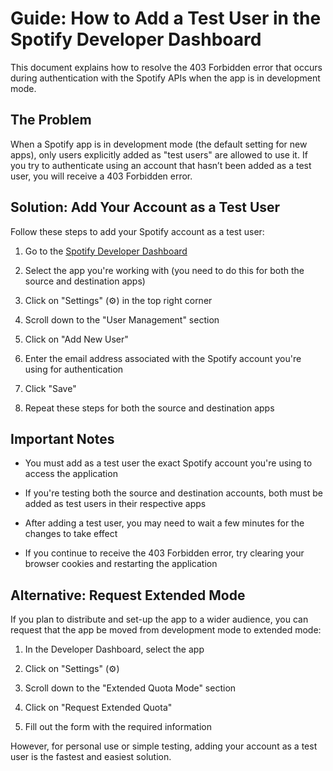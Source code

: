 # Guide: How to Add a Test User in the Spotify Developer Dashboard

This document explains how to resolve the 403 Forbidden error that occurs during authentication with the Spotify APIs when the app is in development mode.

## The Problem

When a Spotify app is in development mode (the default setting for new apps), only users explicitly added as "test users" are allowed to use it. If you try to authenticate using an account that hasn’t been added as a test user, you will receive a 403 Forbidden error.

## Solution: Add Your Account as a Test User

Follow these steps to add your Spotify account as a test user:

1. Go to the [Spotify Developer Dashboard](https://developer.spotify.com/dashboard/)

2. Select the app you're working with (you need to do this for both the source and destination apps)

3. Click on "Settings" (⚙️) in the top right corner

4. Scroll down to the "User Management" section

5. Click on "Add New User"

6. Enter the email address associated with the Spotify account you're using for authentication

7. Click "Save"

8. Repeat these steps for both the source and destination apps

## Important Notes

* You must add as a test user the exact Spotify account you're using to access the application

* If you're testing both the source and destination accounts, both must be added as test users in their respective apps

* After adding a test user, you may need to wait a few minutes for the changes to take effect

* If you continue to receive the 403 Forbidden error, try clearing your browser cookies and restarting the application

## Alternative: Request Extended Mode

If you plan to distribute and set-up the app to a wider audience, you can request that the app be moved from development mode to extended mode:

1. In the Developer Dashboard, select the app

2. Click on "Settings" (⚙️)

3. Scroll down to the "Extended Quota Mode" section

4. Click on "Request Extended Quota"

5. Fill out the form with the required information

However, for personal use or simple testing, adding your account as a test user is the fastest and easiest solution.
